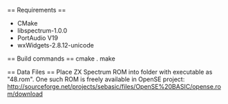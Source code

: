 == Requirements ==
- CMake
- libspectrum-1.0.0
- PortAudio V19
- wxWidgets-2.8.12-unicode

== Build commands ==
cmake .
make

== Data Files ==
Place ZX Spectrum ROM into folder with executable as "48.rom".
One such ROM is freely available in OpenSE project:
http://sourceforge.net/projects/sebasic/files/OpenSE%20BASIC/opense.rom/download
